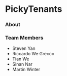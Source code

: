 # PickyTenants

### About

### Team Members
- Steven Yan
- Riccardo We Grecco
- Tian We
- Sinan Nar
- Martin Winter


